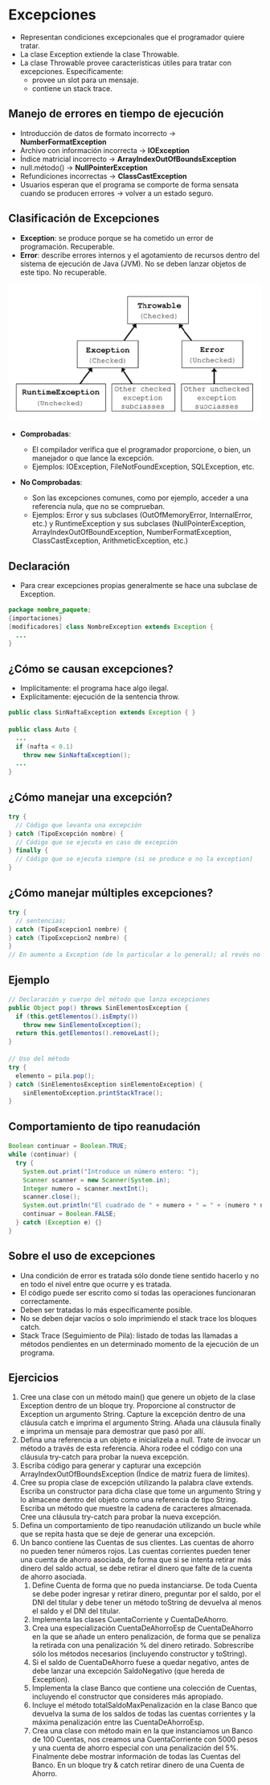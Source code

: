 # Excepciones

* Representan condiciones excepcionales que el programador quiere tratar.
* La clase Exception extiende la clase Throwable.
* La clase Throwable provee características útiles para tratar con excepciones. Específicamente:
  * provee un slot para un mensaje.
  * contiene un stack trace.

## Manejo de errores en tiempo de ejecución

* Introducción de datos de formato incorrecto ->  **NumberFormatException**
* Archivo con información incorrecta -> **IOException**
* Índice matricial incorrecto -> **ArrayIndexOutOfBoundsException**
* null.método() -> **NullPointerException**
* Refundiciones incorrectas -> **ClassCastException**
* Usuarios esperan que el programa se comporte de forma sensata cuando se producen errores -> volver a un estado seguro.

## Clasificación de Excepciones

* **Exception**: se produce porque se ha cometido un error de programación. Recuperable.
* **Error**: describe errores internos y el agotamiento de recursos dentro del sistema de ejecución de Java (JVM). No se deben lanzar objetos de este tipo. No recuperable.

![Jerarquia Excepciones](img/jerarquia-excepciones.png)

* **Comprobadas**:
  * El compilador verifica que el programador proporcione, o bien, un manejador o que lance la excepción.
  * Ejemplos: IOException, FileNotFoundException, SQLException, etc.

* **No Comprobadas**:
  * Son las excepciones comunes, como por ejemplo, acceder a una referencia nula, que no se comprueban.
  * Ejemplos: Error y sus subclases (OutOfMemoryError, InternalError, etc.) y RuntimeException y sus subclases (NullPointerException, ArrayIndexOutOfBoundException, NumberFormatException, ClassCastException, ArithmeticException, etc.)

## Declaración

* Para crear excepciones propias generalmente se hace una subclase de Exception.

```java
package nombre_paquete;
{importaciones}
[modificadores] class NombreException extends Exception {
  ...
}
```

## ¿Cómo se causan excepciones?

* Implícitamente: el programa hace algo ilegal.
* Explícitamente: ejecución de la sentencia throw.

```java
public class SinNaftaException extends Exception { }

public class Auto {
  ...
  if (nafta < 0.1)
    throw new SinNaftaException();
  ...
}  
```

## ¿Cómo manejar una excepción?

```java
try {
  // Código que levanta una excepción
} catch (TipoExcepción nombre) {
  // Código que se ejecuta en caso de excepción
} finally {
  // Código que se ejecuta siempre (si se produce o no la exception)
}
```

## ¿Cómo manejar múltiples excepciones?

```java
try {
  // sentencias;
} catch (TipoExcepcion1 nombre) {
} catch (TipoExcepcion2 nombre) {
}
// En aumento a Exception (de lo particular a lo general); al revés no compila.
```

## Ejemplo

```java
// Declaración y cuerpo del método que lanza excepciones
public Object pop() throws SinElementosException {
  if (this.getElementos().isEmpty())
    throw new SinElementoException();
  return this.getElementos().removeLast();
}

// Uso del método
try {
  elemento = pila.pop();
} catch (SinElementosException sinElementoException) {
    sinElementoException.printStackTrace();
}
```

## Comportamiento de tipo reanudación

```java
Boolean continuar = Boolean.TRUE;
while (continuar) {
  try {
    System.out.print("Introduce un número entero: ");
    Scanner scanner = new Scanner(System.in);
    Integer numero = scanner.nextInt();
    scanner.close();
    System.out.println("El cuadrado de " + numero + " = " + (numero * numero));
    continuar = Boolean.FALSE;
  } catch (Exception e) {}
}
```

## Sobre el uso de excepciones

* Una condición de error es tratada sólo donde tiene sentido hacerlo y no en todo el nivel entre que ocurre y es tratada.
* El código puede ser escrito como si todas las operaciones funcionaran correctamente.
* Deben ser tratadas lo más específicamente posible.
* No se deben dejar vacíos o solo imprimiendo el stack trace los bloques catch.
* Stack Trace (Seguimiento de Pila): listado de todas las llamadas a métodos pendientes en un determinado momento de la ejecución de un programa.

## Ejercicios

1. Cree una clase con un método main() que genere un objeto de la clase Exception dentro de un bloque try. Proporcione al constructor de Exception un argumento String. Capture la excepción dentro de una cláusula catch e imprima el argumento String. Añada una cláusula finally e imprima un mensaje para demostrar que pasó por allí.
1. Defina una referencia a un objeto e inicializela a null. Trate de invocar un método a través de esta referencia. Ahora rodee el código con una cláusula try-catch para probar la nueva excepción.
1. Escriba código para generar y capturar una excepción ArrayIndexOutOfBoundsException (Índice de matriz fuera de límites).
1. Cree su propia clase de excepción utilizando la palabra clave extends. Escriba un constructor para dicha clase que tome un argumento String y lo almacene dentro del objeto como una referencia de tipo String. Escriba un método que muestre la cadena de caracteres almacenada. Cree una cláusula try-catch para probar la nueva excepción.
1. Defina un comportamiento de tipo reanudación utilizando un bucle while que se repita hasta que se deje de generar una excepción.
1. Un banco contiene las Cuentas de sus clientes. Las cuentas de ahorro no pueden tener números rojos. Las cuentas corrientes pueden tener una cuenta de ahorro asociada, de forma que si se intenta retirar más dinero del saldo actual, se debe retirar el dinero que falte de la cuenta de ahorro asociada.
    1. Define Cuenta de forma que no pueda instanciarse. De toda Cuenta se debe poder ingresar y retirar dinero, preguntar por el saldo, por el DNI del titular y debe tener un método toString de devuelva al menos el saldo y el DNI del titular.
    1. Implementa las clases CuentaCorriente y CuentaDeAhorro.
    1. Crea una especialización CuentaDeAhorroEsp de CuentaDeAhorro en la que se añade un entero penalización, de forma que se penaliza la retirada con una penalización % del dinero retirado. Sobrescribe sólo los métodos necesarios (incluyendo constructor y toString).
    1. Si el saldo de CuentaDeAhorro fuese a quedar negativo, antes de debe lanzar una excepción SaldoNegativo (que hereda de Exception).
    1. Implementa la clase Banco que contiene una colección de Cuentas, incluyendo el constructor que consideres más apropiado.
    1. Incluye el método totalSaldoMaxPenalización en la clase Banco que devuelva la suma de los saldos de todas las cuentas corrientes y la máxima penalización entre las CuentaDeAhorroEsp.
    1. Crea una clase con método main en la que instanciamos un Banco de 100 Cuentas, nos creamos una CuentaCorriente con 5000 pesos y una cuenta de ahorro especial con una penalización del 5%. Finalmente debe mostrar información de todas las Cuentas del Banco. En un bloque try & catch retirar dinero de una Cuenta de Ahorro.
